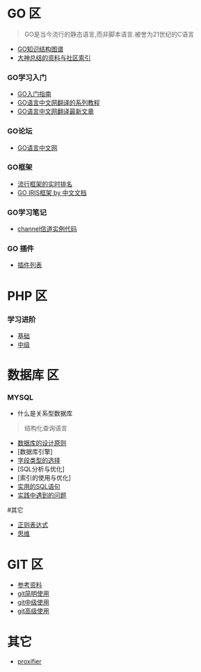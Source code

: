 # GO 区
> GO是当今流行的静态语言,而非脚本语言.被誉为21世纪的C语言

- [GO知识结构图谱](https://www.processon.com/view/link/5a9ba4c8e4b0a9d22eb3bdf0)
- [大神总结的资料与社区索引](https://github.com/Unknwon/go-study-index/blob/master/README.md)

### GO学习入门
- [GO入门指南](https://github.com/Unknwon/the-way-to-go_ZH_CN)
- [GO语言中文网翻译的系列教程](https://studygolang.com/gctt/Noluye)
- [GO语言中文网翻译最新文章](https://studygolang.com/subject/1)

### GO论坛

- [GO语言中文网](https://studygolang.com/)

### GO框架

- [流行框架的实时排名](https://github.com/mingrammer/go-web-framework-stars)
- [GO IRIS框架 by 中文文档](https://studyiris.com/)

### GO学习笔记
 - [channel信道实例代码](../go/note1.md)
 
### GO 插件
 - [插件列表](../go/plugin.md)
 
# PHP 区
 
### 学习进阶
 - [基础](../php/base_interview.md)
 - [中级](../php/middle_interview.md)
 
 
# 数据库 区


### MYSQL
 - 什么是关系型数据库
  > 结构化查询语言   
 - [数据库的设计原则](../db/mysql.md)
 - [数据库引擎]
 - [字段类型的选择](../db/type.md)
 - [SQL分析与优化]
 - [索引的使用与优化]
 - [实用的SQL语句](../db/practical_sql.md)
 - [实践中遇到的问题](../db/practice_question.md)
 
 #其它 
 
- [正则表达式](../other/regexper.md)
- [思维](../other/think.md)


# GIT 区

- [参考资料](https://www.yiibai.com/git/)
- [git简明使用](../git/git.md)
- [git中级使用](../git/mid.md)
- [git高级使用](../git/high.md)

# 其它
- [proxifier](https://www.proxifier.com/)
